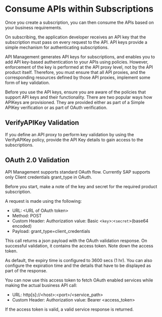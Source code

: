 <!-- loiod4f6fda3ba314f2ebb4fd4a735a3384e -->

# Consume APIs within Subscriptions

Once you create a subscription, you can then consume the APIs based on your business requirements.

On subscribing, the application developer receives an API key that the subscription must pass on every request to the API. API keys provide a simple mechanism for authenticating subscriptions.

API Management generates API keys for subscriptions, and enables you to add API key-based authentication to your APIs using policies. However, enforcement of the key is performed at the API proxy level, not by the API product itself. Therefore, you must ensure that all API proxies, and the corresponding resources defined by those API proxies, implement some form of key validation.

Before you use the API keys, ensure you are aware of the policies that support API keys and their functionality. There are two popular ways how APIKeys are provisioned. They are provided either as part of a Simple APIKey verification or as part of OAuth verification.



## VerifyAPIKey Validation

If you define an API proxy to perform key validation by using the VerifyAPIKey policy, provide the API Key details to gain access to the subscriptions.



## OAuth 2.0 Validation

API Management supports standard OAuth flow. Currently SAP supports only Client credentials grant\_type in OAuth.

Before you start, make a note of the key and secret for the required product subscription.

A request is made using the following:

-   URL: <URL of OAuth token\>
-   Method: POST
-   Custom Header: Authorization value: Basic <`key`\>:<`secret`\>\(base64 encoded\)
-   Payload: grant\_type=client\_credentials

This call returns a json payload with the OAuth validation response. On successful validation, it contains the access token. Note down the access token.

As default, the expiry time is configured to 3600 secs \(1 hr\). You can also configure the expiration time and the details that have to be displayed as part of the response.

You can now use this access token to fetch OAuth enabled services while making the actual business API call:

-   URL: http\[s\]://<host\>:<port\>/<service\_path\>
-   Custom Header: Authorization value: Bearer <access\_token\>

If the access token is valid, a valid service response is returned.

